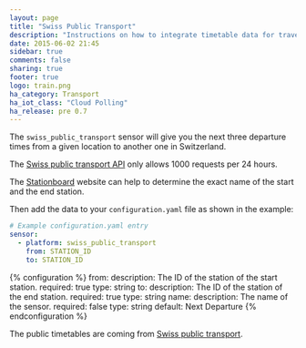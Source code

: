 ```yaml
---
layout: page
title: "Swiss Public Transport"
description: "Instructions on how to integrate timetable data for traveling in Switzerland within Home Assistant."
date: 2015-06-02 21:45
sidebar: true
comments: false
sharing: true
footer: true
logo: train.png
ha_category: Transport
ha_iot_class: "Cloud Polling"
ha_release: pre 0.7
---
```



The `swiss_public_transport` sensor will give you the next three departure times from a given location to another one in Switzerland.

The [Swiss public transport API](http://transport.opendata.ch/) only allows 1000 requests per 24 hours.

The [Stationboard](http://transport.opendata.ch/examples/stationboard.html) website can help to determine the exact name of the start and the end station.

Then add the data to your `configuration.yaml` file as shown in the example:

```yaml
# Example configuration.yaml entry
sensor:
  - platform: swiss_public_transport
    from: STATION_ID
    to: STATION_ID
```

{% configuration %}
from:
  description: The ID of the station of the start station.
  required: true
  type: string
to:
  description: The ID of the station of the end station.
  required: true
  type: string
name:
  description: The name of the sensor. 
  required: false
  type: string
  default: Next Departure
{% endconfiguration %} 

The public timetables are coming from [Swiss public transport](http://transport.opendata.ch).
